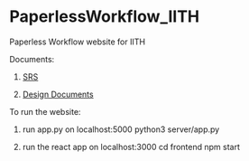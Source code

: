 # PaperlessWorkflow_IITH
Paperless Workflow website for IITH

Documents:
1. [SRS](https://docs.google.com/document/d/1020ddoFVtQqCZmED4nl-Tph_pIU2BOV9/edit)

1. [Design Documents](https://docs.google.com/document/d/1dnO4hLkJ9_rhLL4sd5bDhel7rtweys65DMcte6g0P6o/edit)


To run the website:
1. run app.py on localhost:5000
    python3 server/app.py

1. run the react app on localhost:3000
    cd frontend
    npm start
    